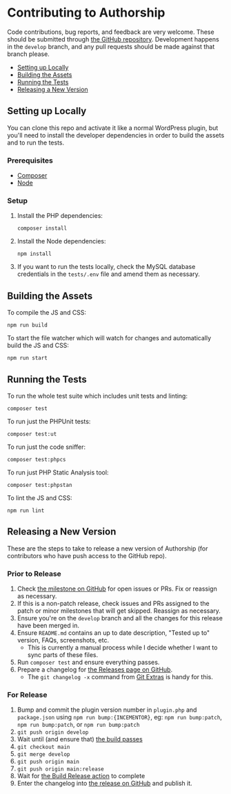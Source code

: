 # Contributing to Authorship

Code contributions, bug reports, and feedback are very welcome. These should be submitted through [the GitHub repository](https://github.com/humanmade/authorship). Development happens in the `develop` branch, and any pull requests should be made against that branch please.

* [Setting up Locally](#setting-up-locally)
* [Building the Assets](#building-the-assets)
* [Running the Tests](#running-the-tests)
* [Releasing a New Version](#releasing-a-new-version)


## Setting up Locally

You can clone this repo and activate it like a normal WordPress plugin, but you'll need to install the developer dependencies in order to build the assets and to run the tests.

### Prerequisites

* [Composer](https://getcomposer.org/)
* [Node](https://nodejs.org/)

### Setup

1. Install the PHP dependencies:

       composer install

2. Install the Node dependencies:

       npm install

3. If you want to run the tests locally, check the MySQL database credentials in the `tests/.env` file and amend them as necessary.

## Building the Assets

To compile the JS and CSS:

	npm run build

To start the file watcher which will watch for changes and automatically build the JS and CSS:

	npm run start

## Running the Tests

To run the whole test suite which includes unit tests and linting:

	composer test

To run just the PHPUnit tests:

	composer test:ut

To run just the code sniffer:

	composer test:phpcs

To run just PHP Static Analysis tool:

	composer test:phpstan

To lint the JS and CSS:

	npm run lint

## Releasing a New Version

These are the steps to take to release a new version of Authorship (for contributors who have push access to the GitHub repo).

### Prior to Release

1. Check [the milestone on GitHub](https://github.com/humanmade/authorship/milestones) for open issues or PRs. Fix or reassign as necessary.
1. If this is a non-patch release, check issues and PRs assigned to the patch or minor milestones that will get skipped. Reassign as necessary.
1. Ensure you're on the `develop` branch and all the changes for this release have been merged in.
1. Ensure `README.md` contains an up to date description, "Tested up to" version, FAQs, screenshots, etc.
   - This is currently a manual process while I decide whether I want to sync parts of these files.
1. Run `composer test` and ensure everything passes.
1. Prepare a changelog for [the Releases page on GitHub](https://github.com/humanmade/authorship/releases).
   - The `git changelog -x` command from [Git Extras](https://github.com/tj/git-extras) is handy for this.

### For Release

1. Bump and commit the plugin version number in `plugin.php` and `package.json` using `npm run bump:{INCEMENTOR}`, eg: `npm run bump:patch`, `npm run bump:patch`, or `npm run bump:patch`
1. `git push origin develop`
1. Wait until (and ensure that) [the build passes](https://github.com/humanmade/authorship/actions)
1. `git checkout main`
1. `git merge develop`
1. `git push origin main`
1. `git push origin main:release`
1. Wait for [the Build Release action](https://github.com/humanmade/authorship/actions?query=workflow%3A%22Build+Release%22) to complete
1. Enter the changelog into [the release on GitHub](https://github.com/humanmade/authorship/releases) and publish it.
